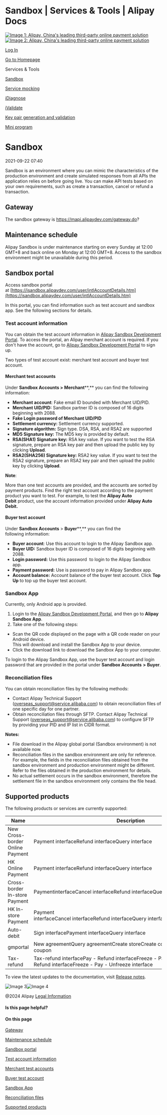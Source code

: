 Sandbox | Services & Tools | Alipay Docs
===============
                        

[![Image 1: Alipay, China's leading third-party online payment solution](https://ac.alipay.com/storage/2024/3/26/d66c43c0-440d-4c97-9976-f2028a2c8c5e.svg)![Image 2: Alipay, China's leading third-party online payment solution](https://ac.alipay.com/storage/2024/3/26/a48bd336-aea0-4f16-bf83-616eacbb4434.svg)](/docs/)

[Log In](https://global.alipay.com/ilogin/account_login.htm?goto=https%3A%2F%2Fglobal.alipay.com%2Fdocs%2Fac%2Ftool%2Fsandbox)

[Go to Homepage](../../)

Services & Tools

[Sandbox](/docs/ac/tool/sandbox)

[Service mocking](/docs/ac/tool/mocking)

[iDiagnose](/docs/ac/tool/idiagnose)

[iValidate](/docs/ac/tool/ivalidate)

[Key pair generation and validation](/docs/ac/tool/key_pair)

[Mini program](/docs/ac/tool/miniapp)

Sandbox
=======

2021-09-22 07:40

Sandbox is an environment where you can mimic the characteristics of the production environment and create simulated responses from all APIs the application relies on before going live. You can make API tests based on your own requirements, such as create a transaction, cancel or refund a transaction.

Gateway
-------

The sandbox gateway is https://mapi.alipaydev.com/gateway.do?

Maintenance schedule
--------------------

Alipay Sandbox is under maintenance starting on every Sunday at 12:00 GMT+8 and back online on Monday at 12:00 GMT+8. Access to the sandbox environment might be unavailable during this period.

Sandbox portal
--------------

Access sandbox portal at [https://isandbox.alipaydev.com/user/intlAccountDetails.htm](https://isandbox.alipaydev.com/user/intlAccountDetails.htm)

In this portal, you can find information such as test account and sandbox app. See the following sections for details.

### Test account information

You can obtain the test account information in [Alipay Sandbox Development Portal](http://isandbox.alipaydev.com/). To access the portal, an Alipay merchant account is required. If you don't have the account, go to [Alipay Sandbox Development Portal](http://isandbox.alipaydev.com/) to sign up.

Two types of test account exist: merchant test account and buyer test account.

#### Merchant test accounts

Under **Sandbox Accounts > Merchant****,** you can find the following information:

*   **Merchant account**: Fake email ID bounded with Merchant UID/PID.
*   **Merchant UID/PID:** Sandbox partner ID is composed of 16 digits beginning with 2088.
*   **Fake Login password of Merchant UID/PID**
*   **Settlement currency:** Settlement currency supported.
*   **Signature algorithm:** Sign type. DSA, RSA, and RSA2 are supported
*   **MD5 Signature key:** The MD5 key is provided by default. 
*   **RSA(SHA1) Signature key:** RSA key value. If you want to test the RSA signature, prepare an RSA key pair and then upload the public key by clicking **Upload**.
*   **RSA2(SHA256) Signature key:** RSA2 key value. If you want to test the RSA2 signature, prepare an RSA2 key pair and then upload the public key by clicking **Upload**.

**Note**:

More than one test accounts are provided, and the accounts are sorted by payment products. Find the right test account according to the payment product you want to test. For example, to test the **Alipay Auto Debit** product, use the account information provided under **Alipay Auto Debit.**

#### Buyer test account

Under **Sandbox Accounts** > **Buyer****,** you can find the following information:

*   **Buyer account**: Use this account to login to the Alipay Sandbox app. 
*   **Buyer UID:** Sandbox buyer ID is composed of 16 digits beginning with 2088.
*   **Login password:** Use this password  to login to the Alipay Sandbox app. 
*   **Payment password:** Use is password to pay in Alipay Sandbox app. 
*   **Account balance:** Account balance of the buyer test account. Click **Top Up** to top up the buyer test account.

### Sandbox App

Currently, only Android app is provided.

1.  Login to the [Alipay Sandbox Development Portal](https://isandbox.alipaydev.com/user/intlAccountDetails.htm), and then go to **Alipay Sandbox App**.
2.  Take one of the following steps:

*   Scan the QR code displayed on the page with a QR code reader on your Android device.   
    This will download and install the Sandbox App to your device.
*   Click the download link to download the Sandbox App to your computer.

To login to the Alipay Sandbox App, use the buyer test account and login password that are provided in the portal under **Sandbox Accounts** **>** **Buyer**.

### Reconciliation files

You can obtain reconciliation files by the following methods:

*   Contact Alipay Technical Support ([overseas\_support@service.alibaba.com](https://yuque.antfin-inc.com/fn11at/iuctgz/overseas_support@service.alibaba.com)) to obtain reconciliation files of one specific day for one partner.
*   Obtain reconciliation files through SFTP. Contact Alipay Technical Support ([overseas\_support@service.alibaba.com](https://yuque.antfin-inc.com/fn11at/iuctgz/overseas_support@service.alibaba.com)) to configure SFTP by providing your PID and IP list in CIDR format.

**Notes:**

*   File download in the Alipay global portal (Sandbox environment) is not available now.
*   Reconciliation files in the sandbox environment are only for reference. For example, the fields in the reconciliation files obtained from the sandbox environment and production environment might be different. Refer to the files obtained in the production environment for details.
*   No actual settlement occurs in the sandbox environment, therefore the settlement file in the sandbox environment only contains the file head.

Supported products
------------------

The following products or services are currently supported:



| **Name** | **Description** |
| --- | --- |
| New Cross-border Online Payment | Payment interfaceRefund interfaceQuery interface |
| HK Online Payment | Payment interfaceRefund interfaceQuery interface |
| Cross-border In-store Payment | PaymentinterfaceCancel interfaceRefund interfaceQuery interfaceCancel interface |
| HK In-store Payment | Payment interfaceCancel interfaceRefund interfaceQuery interfaceCancel interface |
| Auto-debit | Sign interfacePayment interfaceQuery interface |
| gmportal | New agreementQuery agreementCreate storeCreate couponGet couponCancel coupon |
| Tax-refund | Tax-refund interfacePay - Refund interfaceFreeze - Pay - Refund interfaceFreeze - Pay - Unfreeze interface |



To view the latest updates to the documentation, visit [Release notes](https://global.alipay.com/docs/releasenotes).

![Image 3](https://ac.alipay.com/storage/2021/5/20/19b2c126-9442-4f16-8f20-e539b1db482a.png)![Image 4](https://ac.alipay.com/storage/2021/5/20/e9f3f154-dbf0-455f-89f0-b3d4e0c14481.png)

@2024 Alipay [Legal Information](https://global.alipay.com/docs/ac/platform/membership)

#### Is this page helpful?

#### On this page

[Gateway](#Gateway "Gateway")

[Maintenance schedule](#a436563d "Maintenance schedule")

[Sandbox portal](#3a2dd68e "Sandbox portal")

[Test account information](#9ef83fc0 "Test account information")

[Merchant test accounts](#ce58fbff "Merchant test accounts")

[Buyer test account](#eb15ec15 "Buyer test account")

[Sandbox App](#e44e0b76 "Sandbox App")

[Reconciliation files](#gKQoO "Reconciliation files")

[Supported products](#cpguz "Supported products")